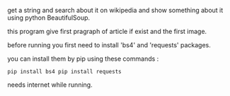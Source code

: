 get a string and search about it on wikipedia and show something about it using python BeautifulSoup.

this program give first pragraph of article if exist and the first image.

before running you first need to install 'bs4' and 'requests' packages.

you can install them by pip using these commands : 

<code>pip install bs4
pip install requests
</code>

needs internet while running.


